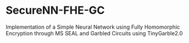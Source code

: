 # SecureNN-FHE-GC
Implementation of a Simple Neural Network using Fully Homomorphic Encryption through MS SEAL and Garbled Circuits using TinyGarble2.0
